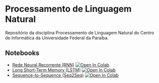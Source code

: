 # Processamento de Linguagem Natural

Repositório da disciplina Processamento de Linguagem Natural do Centro de Informática da Universidade Federal da Paraíba.

## Notebooks

- [Rede Neural Recorrente (RNN)](https://github.com/yurimalheiros/pln/blob/main/rnn.ipynb) [![Open In Colab](https://colab.research.google.com/assets/colab-badge.svg)](https://colab.research.google.com/github/yurimalheiros/pln/blob/main/rnn.ipynb)
- [Long Short-Term Memory (LSTM)](https://github.com/yurimalheiros/pln/blob/main/lstm.ipynb) [![Open In Colab](https://colab.research.google.com/assets/colab-badge.svg)](https://colab.research.google.com/github/yurimalheiros/pln/blob/main/lstm.ipynb)
- [Sequence-to-Sequence (Seq2Seq)](https://github.com/yurimalheiros/pln/blob/main/seq2seq.ipynb) [![Open In Colab](https://colab.research.google.com/assets/colab-badge.svg)](https://colab.research.google.com/github/yurimalheiros/pln/blob/main/seq2seq.ipynb)


